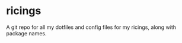 # ricings

A git repo for all my dotfiles and config files for my ricings, along with package names.
